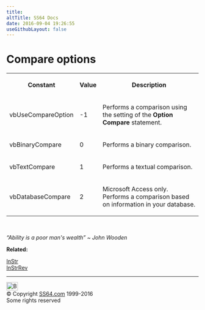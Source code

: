 ```yaml
---
title:
altTitle: SS64 Docs
date: 2016-09-04 19:26:55
useGithubLayout: false
---
```

<!-- #BeginLibraryItem "/Library/head_access.lbi" --><!-- #EndLibraryItem --><h1>Compare options </h1>
<table><tbody><tr><th><p>Constant</p></th><th><p>Value</p></th><th><p>Description</p></th></tr>
<tr><td><p>vbUseCompareOption</p></td>
<td><p>-1</p></td><td><p>Performs a comparison using the setting of the <strong>Option Compare</strong> statement.</p></td></tr>
<tr><td><p>vbBinaryCompare</p></td><td><p>0</p></td><td><p>Performs a binary comparison.</p></td></tr>
<tr><td><p>vbTextCompare</p></td>
<td><p>1</p></td><td><p>Performs a textual comparison.</p></td></tr>
<tr><td><p>vbDatabaseCompare</p></td><td><p>2</p></td><td><p>Microsoft Access only. Performs a comparison based on information in your database.</p></td></tr></tbody></table><b><br>
</b>
<p class="quote"><i>“Ability is a poor man's wealth” ~ John Wooden</i></p>
<p><b>Related:</b></p>
<p><a href="instr.html">InStr</a> <br>
<a href="instrrev.html">InStrRev</a></p><!-- #BeginLibraryItem "/Library/foot_access.lbi" --><p>
<!-- access -->

<hr>
<div id="bl" class="footer"><a href="accompare.html#"><img src="../images/top.png" width="30" height="22" alt="Back to the Top"></a></div>
<div id="br" class="footer, tagline">© Copyright <a href="../index.html">SS64.com</a> 1999-2016<br>
Some rights reserved</div><!-- #EndLibraryItem -->

